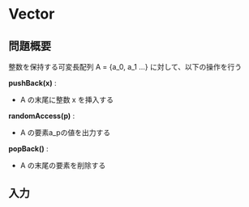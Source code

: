 # Vector
## 問題概要
整数を保持する可変長配列 A = {a_0, a_1 ...} に対して、以下の操作を行う

**pushBack(x)** : 
- A の末尾に整数 x を挿入する

**randomAccess(p)** : 
- A の要素a_pの値を出力する

**popBack()** :
- A の末尾の要素を削除する 

## 入力
